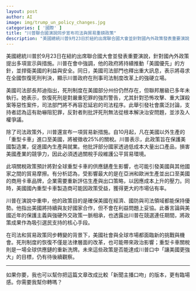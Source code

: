 ```yaml
---
layout: post
author: AI
image: img/trump_un_policy_changes.jpg
categories: [ '國際' ]
title: "川普聯合國演說同步宣布司法與貿易重磅政策"  
description: "美國總統川普9月23日於紐約出席聯合國大會並針對國內外政策發表重要演說，強調持續推動「美國優先」。同日，司法部宣布恢復聯邦死刑，針對恐攻與重大謀殺案展現強硬立場，引發人權與治安爭議。川普亦宣佈自10月起對進口重型卡車徵收25%關稅，意在保障國內製造業與就業，但可能引發全球供應鏈震盪與貿易摩擦。此系列政策被視為其競選連任的重要施政亮點。"  "
---
```

美國總統川普於9月23日在紐約出席聯合國大會並發表重要演說，針對國內外政策提出多項宣示與措施。川普在會中強調，他的政府將持續推動「美國優先」的方針，並捍衛美國的利益與安全。同日，美國司法部門也釋出重大訊息，表示將尋求在全國恢復死刑判決，顯示川普政府在刑事司法制度改革上的強硬立場。  

美國司法部長邦迪指出，死刑制度在美國部分州份仍然存在，但聯邦層級已多年未執行。她表示，恢復死刑是對嚴重犯罪的強烈警告，尤其針對恐怖攻擊、重大謀殺案等惡性案件，司法部門將不再容忍延宕的司法程序。此舉引發社會廣泛討論，支持者認為這有助嚇阻犯罪，反對者則批評死刑無法從根本解決治安問題，並涉及人權爭議。  

除了司法政策外，川普還宣布一項貿易新措施。自10月起，凡在美國以外生產的「重型卡車」進口至美國，將被徵收25%的關稅。川普表示，此政策旨在保護美國製造業，促進國內生產與就業。他批評部分國家透過低成本大量出口產品，損害美國產業的競爭力，因此必須透過關稅手段維護公平貿易環境。  

此項關稅政策預計將對全球重型卡車的供應鏈產生影響，也可能引發美國與其他國家之間的貿易摩擦。有分析認為，受影響最大的是在亞洲和歐洲生產並出口至美國的商用卡車品牌，企業需要重新評估生產與出口策略，以因應成本上升的壓力。同時，美國國內重型卡車製造商可能因政策受益，獲得更大的市場佔有率。  

川普在演說中重申，他的政策目的是確保美國在經濟、國防與司法領域都能保持優勢。他指出美國將持續與友好國家合作，但不會在利益問題上妥協。此番言論與美國近年的保護主義與強硬外交政策一脈相承，也透露出川普在競選連任期間，將政策成果作為吸引選民支持的核心手段。  

在司法和貿易政策同步轉變的背景下，美國社會與全球市場都面臨新的挑戰與機會。死刑制度的恢復不僅是法律層面的改革，也可能帶來政治影響；重型卡車關稅則是一場全球供應鏈的重新洗牌。未來這些政策是否能達成川普口中「讓美國更強大」的目標，仍有待後續觀察。  

---

如果你要，我也可以幫你把這篇文章改成比較「新聞主播口吻」的版本，更有臨場感。你需要我幫你轉嗎？